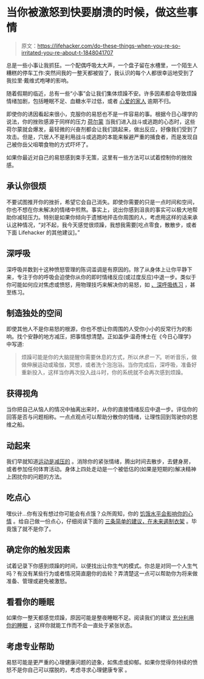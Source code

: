# 当你被激怒到快要崩溃的时候，做这些事情

> 原文：<https://lifehacker.com/do-these-things-when-you-re-so-irritated-you-re-about-t-1848041707>

总是一些小事让我抓狂。一个配偶呼吸太大声，一个盘子留在水槽里，一个陌生人糟糕的停车工作:突然间我的一整天都被毁了，我认识的每个人都很幸运地受到了我拉里·戴维式咆哮的影响。



随着假期的临近，总有一些“小事”会让我们集体烦躁不安。许多因素都会导致烦躁情绪加剧，包括睡眠不足、血糖水平过低，或者 [心爱的家人](https://lifehacker.com/how-to-kick-people-out-after-thanksgiving-dinner-polit-1848033776) 逾期不归。

即使你的诱因看起来很小，克服你的易怒也不是一件容易的事。根据今日心理学的说法，你的挫败感源于同样的压力 [荷尔蒙](https://www.psychologytoday.com/us/basics/hormones) 当我们进入战斗或逃跑的心态时，这些荷尔蒙就会爆发，最轻微的兴奋剂都会让我们跳起来，做出反应，好像我们受到了攻击。但是，穴居人不是利用战斗或逃跑的本能来躲避严重的捕食者，而是发现自己被你岳父咀嚼食物的方式吓坏了。

如果你最近对自己的易怒感到束手无策，这里有一些方法可以试着控制你的挫败感。

## **承认你很烦**

不要试图推开你的挫折，希望它会自己消失。即使你需要的只是一点时间和空间，你也不想在你未解决的情绪中煎熬。事实上，说出你感到沮丧的事实可以极大地帮助你减轻压力。特别是如果你倾向于遗憾地抨击你周围的人，考虑用这样的话来承认这种情况，“对不起，我今天感觉很烦躁，我想我需要[吃点零食，散散步，或者下面 Lifehacker 的其他建议]。”

## **深呼吸**

深呼吸并数到十这种愤怒管理的陈词滥调是有原因的。除了从身体上让你平静下来，专注于你的呼吸会迫使你从你的即时情绪反应(或过度反应)中退一步。类似于你可能如何应对焦虑或愤怒，用物理技巧来解决你的易怒，如 [、深呼吸练习](https://lifehacker.com/use-this-deep-breathing-technique-to-calm-yourself-1680856799) ，甚至练习。

## **制造独处的空间**

即使其他人不是你易怒的根源，你也不想让你周围的人受你小小的反常行为的影响。找个安静的地方减压，把事情想清楚。正如盖伊·温奇博士在《今日心理学》 中写道:

> 烦躁可能是你的大脑提醒你需要休息的方式，所以*休息一下*。听听音乐，做做伸展运动或瑜伽，冥想，或者洗个泡泡浴。当你完成后，深呼吸，准备好重新投入，这样当你再次投入战斗时，你的系统就不会再次感到烦躁。

## **获得视角**

当你把自己从恼人的情况中抽离出来时，从你的直接情绪反应中退一步。评估你的回答是否与问题相称。一点点观点可以帮助分散你的情绪，让理性回到驾驶你的思维之船。

## **动起来**

我们早就知道[运动是减压的](https://lifehacker.com/exercise-is-stress-relief-so-you-should-probably-go-exe-1846011332) 。消除你的紧张情绪，腾出时间去散步，去健身房，或者参加任何体育活动。身体上四处走动是一个被低估的(如果是短期的)解决精神上困扰你的问题的方法。

## **吃点心**

嘿伙计...你有没有想过你可能会有点饿？众所周知，你的 [饥饿水平会影响你的心情](https://qz.com/1305653/why-do-you-get-hangry-the-science-of-hungry-angry/) 。给自己做一份点心，仔细阅读下面的 [三条简单的建议，在未来遏制衣架](https://lifehacker.com/how-to-conquer-feeling-hangry-1826865426) 。毕竟饿了就不是你了。

## **确定你的触发因素**

试着记录下你感到烦躁的时间，以便找出让你生气的模式。你总是对同一个人生气吗？有没有某些行为或者情况简直磨你的齿轮？弄清楚这一点可以帮助你为将来做准备、管理或避免被激怒。

## **看看你的睡眠**

如果你一整天都感觉烦躁，原因可能是整夜睡眠不足。阅读我们的建议 [充分利用你的睡眠](https://lifehacker.com/how-to-get-the-most-out-of-your-sleep-1847616252) ，这样你就能工作而不会一直处于紧张状态。

## **考虑专业帮助**

易怒可能是更严重的心理健康问题的迹象，如焦虑或抑郁。如果你觉得你持续的愤怒不是你自己可以摆脱的，考虑寻求心理健康专家 。